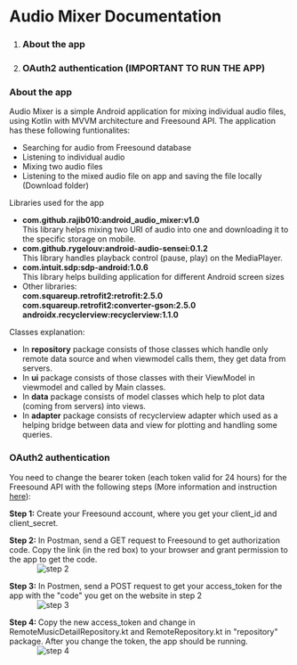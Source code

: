 <h1>Audio Mixer Documentation</h1>
<ol>
  <li><h3>About the app</h3></li>
  <li><h3>OAuth2 authentication (IMPORTANT TO RUN THE APP)</h3></li>
</ol>

<h3>About the app</h3>
<p>Audio Mixer is a simple Android application for mixing individual audio files, using Kotlin with MVVM architecture and Freesound API. The application has these following funtionalites:
  <ul>
    <li>Searching for audio from Freesound database</li>
    <li>Listening to individual audio</li>
    <li>Mixing two audio files</li>
    <li>Listening to the mixed audio file on app and saving the file locally (Download folder)</li>
  </ul>
</p>
<p>Libraries used for the app
  <ul>
    <li><b>com.github.rajib010:android_audio_mixer:v1.0</b></br>
        This library helps mixing two URI of audio into one and downloading it to the specific storage on mobile.
    </li>
    <li><b>com.github.rygelouv:android-audio-sensei:0.1.2</b></br>
        This library handles playback control (pause, play) on the MediaPlayer.
    </li>
    <li><b>com.intuit.sdp:sdp-android:1.0.6</b></br>
        This library helps building application for different Android screen sizes
    </li>
    <li>Other libraries:</br>
        <b>com.squareup.retrofit2:retrofit:2.5.0</b></br>
        <b>com.squareup.retrofit2:converter-gson:2.5.0</b></br>
        <b>androidx.recyclerview:recyclerview:1.1.0</b>
    </li>
  </ul>
</p>
<p>Classes explanation:
  <ul>
    <li>In <b>repository</b> package consists of those classes which handle only remote data source and when viewmodel calls them, they get data from servers.</li>
    <li>In <b>ui</b> package consists of those classes with their ViewModel in viewmodel and called by Main classes.</li>
    <li>In <b>data</b> package consists of model classes which help to plot data (coming from servers) into views.</li>
    <li>In <b>adapter</b> package consists of recyclerview adapter which used as a helping bridge between data and view for plotting and handling some queries.</li>
  </ul>
</p>

<h3>OAuth2 authentication</h3>
<p>You need to change the bearer token (each token valid for 24 hours) for the Freesound API with the following steps (More information and instruction <a href="https://freesound.org/docs/api/authentication.html#oauth2-authentication">here</a>):</p> 
<p><b>Step 1:</b> Create your Freesound account, where you get your client_id and client_secret.</p>
<p><b>Step 2:</b> In Postman, send a GET request to Freesound to get authorization code. Copy the link (in the red box) to your browser and grant permission to the app to get the code.</br>
<img src="https://i.imgur.com/aKimMuw.png" alt="step 2" style="vertical-align:middle;margin:0px 50px"></p>
<p><b>Step 3:</b> In Postmen, send a POST request to get your access_token for the app with the "code" you get on the website in step 2</br>
<img src="https://i.imgur.com/PXIrIRY.png" alt="step 3" style="vertical-align:middle;margin:0px 50px"></p>
<p><b>Step 4: </b> Copy the new access_token and change in RemoteMusicDetailRepository.kt and RemoteRepository.kt in "repository" package. After you change the token, the app should be running.</br>
<img src="https://i.imgur.com/WmXsaXf.png" alt="step 4" style="vertical-align:middle;margin:0px 50px"></p>
  
  
